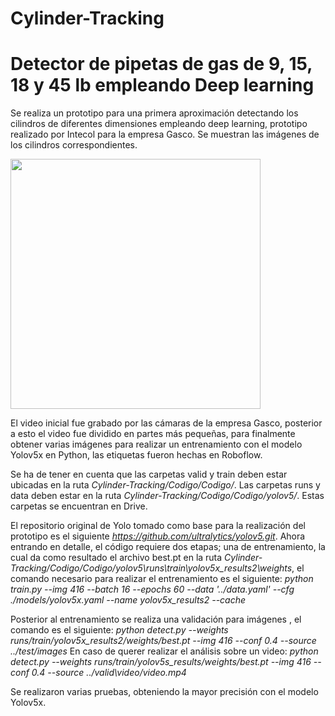 # Cylinder-Tracking

# Detector de pipetas de gas de 9, 15, 18 y 45 lb empleando Deep learning

Se realiza un prototipo para una primera aproximación detectando los cilindros de diferentes dimensiones empleando deep learning, prototipo realizado por Intecol para la empresa Gasco. Se muestran las imágenes de los cilindros correspondientes.

<img src="ImagenesMuestra/Pipetas.png" alt="" style="height:400px"></img> 

El video inicial fue grabado por las cámaras de la empresa Gasco, posterior a esto el video fue dividido en partes más pequeñas, para finalmente obtener varias imágenes para realizar un entrenamiento con el modelo Yolov5x en Python, las etiquetas fueron hechas en Roboflow.

Se ha de tener en cuenta que las carpetas valid y train deben estar ubicadas en la ruta *Cylinder-Tracking/Codigo/Codigo/*. Las carpetas runs y data deben estar en la ruta *Cylinder-Tracking/Codigo/Codigo/yolov5/*. Estas carpetas se encuentran en Drive.

El repositorio original de Yolo tomado como base para la realización del prototipo es el siguiente *https://github.com/ultralytics/yolov5.git*. Ahora entrando en detalle, el código requiere dos etapas; una de entrenamiento, la cual da como resultado el archivo best.pt en la ruta *Cylinder-Tracking/Codigo/Codigo/yolov5\runs\train\yolov5x_results2\weights*, el comando necesario para realizar el entrenamiento es el siguiente: 
*python train.py --img 416 --batch 16 --epochs 60 --data '../data.yaml' --cfg ./models/yolov5x.yaml --name yolov5x_results2  --cache*

Posterior al entrenamiento se realiza una validación para imágenes , el comando es el siguiente:
*python detect.py --weights runs/train/yolov5x_results2/weights/best.pt --img 416 --conf 0.4 --source ../test/images*
En caso de querer realizar el análisis sobre un video:
*python detect.py --weights runs/train/yolov5s_results/weights/best.pt --img 416 --conf 0.4 --source ../valid\video/video.mp4*

Se realizaron varias pruebas, obteniendo la mayor precisión con el modelo Yolov5x.
